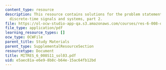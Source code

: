 ```yaml
---
content_type: resource
description: This resource contains solutions for the problem statements related to
  discrete-time signals and systems, part 2.
file: https://ol-ocw-studio-app-qa.s3.amazonaws.com/courses/res-6-008-digital-signal-processing-spring-2011/e5aec81ae6e98b8cb64e15ac64fb12bd_MITRES_6_008S11_sol03.pdf
file_type: application/pdf
learning_resource_types: []
ocw_type: OCWFile
parent_title: Study Materials
parent_type: SupplementalResourceSection
resourcetype: Document
title: MITRES_6_008S11_sol03.pdf
uid: e5aec81a-e6e9-8b8c-b64e-15ac64fb12bd
---
```

